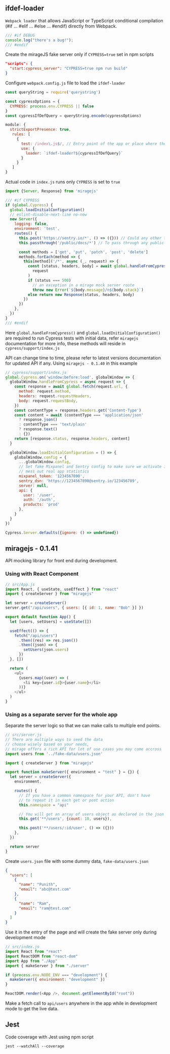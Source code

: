 ## ifdef-loader

`Webpack loader` that allows JavaScript or TypeScript conditional compilation
(#if ... #elif ... #else ... #endif) directly from Webpack.
```js
/// #if DEBUG
console.log("there's a bug!");
/// #endif
```

Create the mirageJS fake server only if `CYPRESS=true` set in npm scripts
```json
"scripts": {
  "start:cypress_server": "CYPRESS=true npm run build"
}
```

Configure `webpack.config.js` file to load the `ifdef-loader`
```js
const queryString = require('querystring')

const cypressOptions = {
  CYPRESS: process.env.CYPRESS || false
}
const cypressIfDefQuery = queryString.encode(cypressOptions)

module: {
  strictExportPresence: true,
   rules: [
     {
       test: /index\.js$/, // Entry point of the app or place where the ifdef condition present
       use: {
         loader: `ifdef-loader?${cypressIfDefQuery}`
       }
     }
   ]
}
```

Actual code in `index.js` runs only `CYPRESS` is set to `true`
```js
import {Server, Response} from 'miragejs'

/// #if CYPRESS
if (global.Cypress) {
  global.loadInitialConfiguration()
  // eslint-disable-next-line no-new
  new Server({
    logging: false,
    environment: 'test',
    routes() {
      this.post('https://sentry.io/*', () => ({})) // Could any other tools such as mix-panel
      this.passthrough('/public/docs/*') // To pass through any public files usage in real code

      const methods = ['get', 'put', 'patch', 'post', 'delete']
      methods.forEach(method => {
        this[method]('/*', async (_, request) => {
          const [status, headers, body] = await global.handleFromCypress(
            request
          )
          if (status === 500)
            // an exception in a mirage mock server route
            throw new Error(`${body.message}/n${body.stack}`)
          else return new Response(status, headers, body)
        })
      })
    },
  })
}
/// #endif
```

Here `global.handleFromCypress()` and `global.loadInitialConfiguration()` are required to
run Cypress tests with initial data, refer `miragejs` documentation for more info, these
methods will reside in `cypress/support/index.js`

API can change time to time, please refer to latest versions documentation for
updated API if any. Using `miragejs - 0.1.40` in this example
```js
// cypress/support/index.js
global.Cypress.on('window:before:load', globalWindow => {
  globalWindow.handleFromCypress = async request => {
    const response = await global.fetch(request.url, {
      method: request.method,
      headers: request.requestHeaders,
      body: request.requestBody,
    })
    const contentType = response.headers.get('Content-Type')
    const content = await (contentType === 'application/json'
      ? response.json()
      : contentType === 'text/plain'
      ? response.text()
      : {})
    return [response.status, response.headers, content]
  }

  globalWindow.loadInitialConfiguration = () => {
    globalWindow.config = {
      ...globalWindow.config,
      // Set fake Mixpanel and Sentry config to make sure we activate it but not
      // mess out real app statistics
      mixpanel_token: '1234567890',
      sentry_dsn: 'https://1234567890@sentry.io/123456789',
      server: null,
      api: {
        user: '/user',
        auth: '/auth',
        products: 'prod'
      },
    }
  }
})

Cypress.Server.defaults({ignore: () => undefined})
```

## miragejs - 0.1.41

API mocking library for front end during development.

### Using with React Component

```js
// src/App.js
import React, { useState, useEffect } from "react"
import { createServer } from "miragejs"

let server = createServer()
server.get("/api/users", { users: [{ id: 1, name: "Bob" }] })

export default function App() {
  let [users, setUsers] = useState([])

  useEffect(() => {
    fetch("/api/users")
      .then((res) => res.json())
      .then((json) => {
        setUsers(json.users)
      })
  }, [])

  return (
    <ul>
      {users.map((user) => (
        <li key={user.id}>{user.name}</li>
      ))}
    </ul>
  )
}
```

### Using as a separate server for the whole app

Separate the server logic so that we can make calls to multiple end points.
```js
// src/server.js
// There are multiple ways to seed the data
// choose wisely based on your needs,
// mirage offers a rich API for lot of use cases you may come accross
import users from '../fake-data/users.json'

import { createServer } from "miragejs"

export function makeServer({ environment = "test" } = {}) {
  let server = createServer({
    environment,

    routes() {
      // If you have a common namespace for your API, don't have
      // to repeat it in each get or post action
      this.namespace = "api"

      // You will get an array of users object as declared in the json file
      this.get('**/users', {count: 10, users}),

      this.post('**/users/:id/user', () => ({}))
    },
  })

  return server
}
```

Create `users.json` file with some dummy data, `fake-data/users.json`
```json
{
  "users": [
    {
      "name": "Punith",
      "email": "abc@test.com"
    },
    {
      "name": "Ram",
      "email": "ram@test.com"
    }
  ]
}
```

Use it in the entry of the page and will create the fake server only during
development mode
```js
// src/index.js
import React from "react"
import ReactDOM from "react-dom"
import App from "./App"
import { makeServer } from "./server"

if (process.env.NODE_ENV === "development") {
  makeServer({ environment: "development" })
}

ReactDOM.render(<App />, document.getElementById("root"))
```

Make a fetch call to `api/users` anywhere in the app while in development mode
to get the live data.


## Jest

Code coverage with Jest using npm script
```
jest --watchAll --coverage
```

